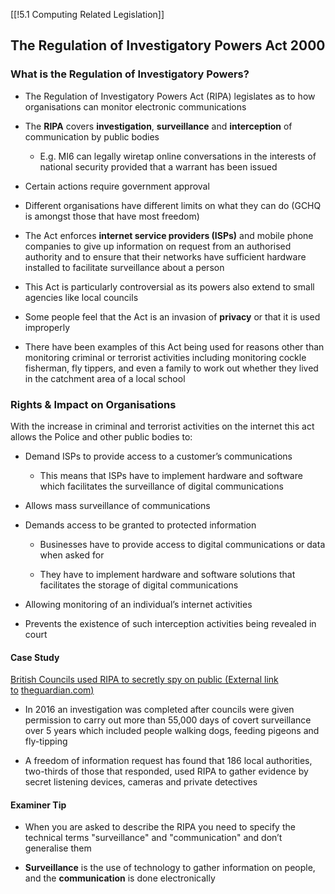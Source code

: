 [[!5.1 Computing Related Legislation]]

## The Regulation of Investigatory Powers Act 2000

### What is the Regulation of Investigatory Powers?

- The Regulation of Investigatory Powers Act (RIPA) legislates as to how organisations can monitor electronic communications
    
- The **RIPA** covers **investigation**, **surveillance** and **interception** of communication by public bodies
    
    - E.g. MI6 can legally wiretap online conversations in the interests of national security provided that a warrant has been issued
        
- Certain actions require government approval
    
- Different organisations have different limits on what they can do (GCHQ is amongst those that have most freedom)
    
- The Act enforces **internet service providers (ISPs)** and mobile phone companies to give up information on request from an authorised authority and to ensure that their networks have sufficient hardware installed to facilitate surveillance about a person
    
- This Act is particularly controversial as its powers also extend to small agencies like local councils
    
- Some people feel that the Act is an invasion of **privacy** or that it is used improperly
    
- There have been examples of this Act being used for reasons other than monitoring criminal or terrorist activities including monitoring cockle fisherman, fly tippers, and even a family to work out whether they lived in the catchment area of a local school
    

### Rights & Impact on Organisations 

With the increase in criminal and terrorist activities on the internet this act allows the Police and other public bodies to:

- Demand ISPs to provide access to a customer’s communications
    
    - This means that ISPs have to implement hardware and software which facilitates the surveillance of digital communications
        
- Allows mass surveillance of communications
    
- Demands access to be granted to protected information
    
    - Businesses have to provide access to digital communications or data when asked for
        
    - They have to implement hardware and software solutions that facilitates the storage of digital communications
        
- Allowing monitoring of an individual’s internet activities
    
- Prevents the existence of such interception activities being revealed in court
    

#### Case Study

[British Councils used RIPA to secretly spy on public (External link to](https://www.theguardian.com/world/2016/dec/25/british-councils-used-investigatory-powers-ripa-to-secretly-spy-on-public) [theguardian.com](http://theguardian.com/)[)](https://www.theguardian.com/world/2016/dec/25/british-councils-used-investigatory-powers-ripa-to-secretly-spy-on-public)

- In 2016 an investigation was completed after councils were given permission to carry out more than 55,000 days of covert surveillance over 5 years which included people walking dogs, feeding pigeons and fly-tipping
    
- A freedom of information request has found that 186 local authorities, two-thirds of those that responded, used RIPA to gather evidence by secret listening devices, cameras and private detectives
    

#### Examiner Tip

- When you are asked to describe the RIPA you need to specify the technical terms "surveillance" and "communication" and don’t generalise them
    
- **Surveillance** is the use of technology to gather information on people, and the **communication** is done electronically